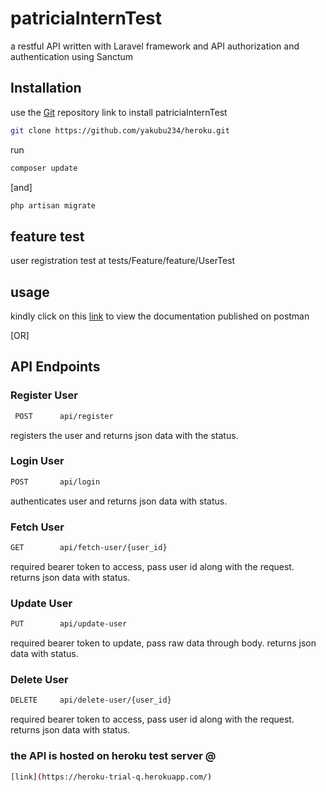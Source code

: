 # patriciaInternTest

a restful API written with Laravel framework and API authorization and authentication using Sanctum 

## Installation

use the [Git](https://github.com/yakubu234/heroku.git) repository link to install patriciaInternTest

```bash
git clone https://github.com/yakubu234/heroku.git
```

run 
```bash
composer update 
```
[and]

```bash
php artisan migrate
```

## feature test
user registration test at tests/Feature/feature/UserTest

## usage

kindly click on this [link](https://documenter.getpostman.com/view/12538701/TzedgjjF) to view the documentation published on postman

[OR]

## API Endpoints

### Register User

```bash
 POST      api/register
 ```
registers the user and returns json data with the status.

### Login User

```bash
POST       api/login
```
authenticates user and returns json data with status.

### Fetch User

```bash
GET        api/fetch-user/{user_id}
```
required bearer token to access, pass user id along with the request. returns json data with status.

### Update User

```bash
PUT        api/update-user
```
required bearer token to update, pass raw data through body. returns json data with status.

### Delete User

```bash
DELETE     api/delete-user/{user_id}
```
required bearer token to access, pass user id along with the request. returns json data with status.

### the API is hosted on heroku test server @ 
```bash
[link](https://heroku-trial-q.herokuapp.com/)
```
